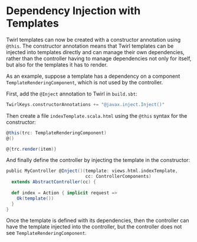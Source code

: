# Dependency Injection with Templates

Twirl templates can now be created with a constructor annotation using `@this`.  The constructor annotation means that Twirl templates can be injected into templates directly and can manage their own dependencies, rather than the controller having to manage dependencies not only for itself, but also for the templates it has to render.

As an example, suppose a template has a dependency on a component `TemplateRenderingComponent`, which is not used by the controller.  

First, add the `@Inject` annotation to Twirl in `build.sbt`:

```scala
TwirlKeys.constructorAnnotations += "@javax.inject.Inject()"
```

Then create a file `indexTemplate.scala.html` using the `@this` syntax for the constructor:

```scala
@this(trc: TemplateRenderingComponent)
@()

@{trc.render(item)}
```

And finally define the controller by injecting the template in the constructor:

```scala
public MyController @Inject()(template: views.html.indexTemplate, 
                              cc: ControllerComponents) 
  extends AbstractController(cc) {
  
  def index = Action { implicit request =>
    Ok(template())
  }
}
```

Once the template is defined with its dependencies, then the controller can have the template injected into the controller, but the controller does not see `TemplateRenderingComponent`.